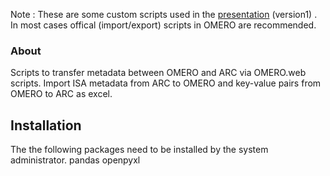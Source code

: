 Note : These are some custom scripts used in the [presentation](https://zenodo.org/records/15308773) (version1) . In most cases offical (import/export) scripts in OMERO are recommended.

### About
Scripts to transfer metadata between OMERO and ARC via OMERO.web scripts. Import ISA metadata from ARC to OMERO and key-value pairs from OMERO to ARC as excel.


## Installation

The the following packages need to be installed by the system administrator.
pandas
openpyxl

